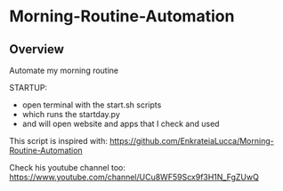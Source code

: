 # Morning-Routine-Automation

## Overview

Automate my morning routine

STARTUP:

- open terminal with the start.sh scripts
- which runs the startday.py
- and will open website and apps that I check and used

This script is inspired with: https://github.com/EnkrateiaLucca/Morning-Routine-Automation

Check his youtube channel too: https://www.youtube.com/channel/UCu8WF59Scx9f3H1N_FgZUwQ
